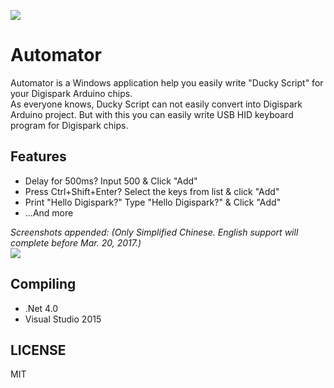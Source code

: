 ![](https://raw.githubusercontent.com/CYRO4S/Automator/master/Automator/Automator/Resources/64.png)
# Automator  
  
Automator is a Windows application help you easily write "Ducky Script" for your Digispark Arduino chips.  
As everyone knows, Ducky Script can not easily convert into Digispark Arduino project. But with this you can easily write USB HID keyboard program for Digispark chips.  
    
## Features  
* Delay for 500ms? Input 500 & Click "Add"
* Press Ctrl+Shift+Enter? Select the keys from list & click "Add"
* Print "Hello Digispark?" Type "Hello Digispark?" & Click "Add"
* ...And more    
  
*Screenshots appended: (Only Simplified Chinese. English support will complete before Mar. 20, 2017.)*  
![](https://raw.githubusercontent.com/CYRO4S/Automator/master/Automator/Automator/Resources/Automator_zh-CN.PNG)
  
## Compiling  
* .Net 4.0  
* Visual Studio 2015  
  
## LICENSE
MIT

